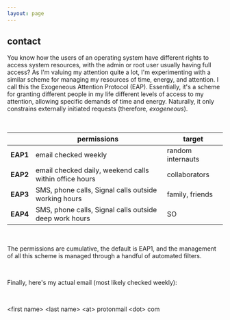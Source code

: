```yaml
---
layout: page
---
```


## contact

You know how the users of an operating system have different rights to access system resources, with the admin or root user usually having full access? As I'm valuing my attention quite a lot, I'm experimenting with a similar scheme for managing my resources of time, energy, and attention. I call this the Exogeneous Attention Protocol (EAP). Essentially, it's a scheme for granting different people in my life different levels of access to my attention, allowing specific demands of time and energy. Naturally, it only constrains externally initiated requests (therefore, _exogeneous_).

<br/>

|          | permissions                                            | target            |
| -------- | ------------------------------------------------------ | ----------------- |
| **EAP1** | email checked weekly                                   | random internauts |
| **EAP2** | email checked daily, weekend calls within office hours | collaborators     |
| **EAP3** | SMS, phone calls, Signal calls outside working hours   | family, friends   |
| **EAP4** | SMS, phone calls, Signal calls outside deep work hours | SO                |

<br/>

The permissions are cumulative, the default is EAP1, and the management of all this scheme is managed through a handful of automated filters.

<br/>

Finally, here's my actual email (most likely checked weekly):

<br/>

\<first name\> \<last name\> \<at\> protonmail \<dot\> com
